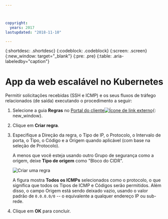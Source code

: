 ```yaml
---



copyright:
  years: 2017
lastupdated: "2018-11-10"

---
```


{:shortdesc: .shortdesc}
{:codeblock: .codeblock}
{:screen: .screen}
{:new_window: target="_blank"}
{:pre: .pre}
{:table: .aria-labeledby="caption"}

# App da web escalável no Kubernetes
Permitir solicitações recebidas (SSH e ICMP) e os seus fluxos de tráfego relacionados (de saída) executando o procedimento a seguir:

1. Selecione a guia **Regras** no [Portal do cliente![Ícone de link externo](../../icons/launch-glyph.svg "Ícone de link externo")](https://control.softlayer.com/){: new_window}.
2.	Clique em **Criar regra**.
3.	Especifique a Direção da regra, o Tipo de IP, o Protocolo, o Intervalo de porta, o Tipo, o Código e a Origem quando aplicável (com base na seleção de Protocolo). 

	A menos que você esteja usando outro Grupo de segurança como a origem, deixe **Tipo de origem** como "Bloco do CIDR".
	
	![Criar uma regra](rule_sg.jpg)
	
	A figura mostra **Todos os ICMPs** selecionados como o protocolo, o que significa que todos os Tipos de ICMP e Códigos serão permitidos. Além disso, o campo Origem está sendo deixado vazio, usando o valor padrão de `0.0.0.0/0` -- o equivalente a qualquer endereço IP ou sub-rede.

4.	Clique em **OK** para concluir.
